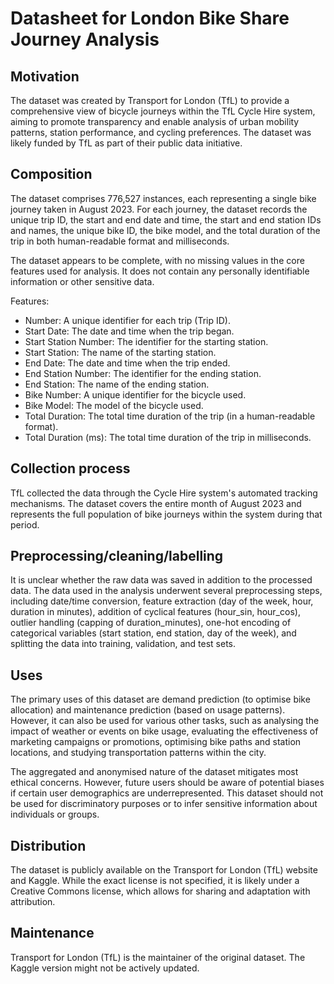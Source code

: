 # Datasheet for London Bike Share Journey Analysis

## Motivation

The dataset was created by Transport for London (TfL) to provide a comprehensive view of bicycle journeys within the TfL Cycle Hire system, aiming to promote transparency and enable analysis of urban mobility patterns, station performance, and cycling preferences. The dataset was likely funded by TfL as part of their public data initiative.
 
## Composition

The dataset comprises 776,527 instances, each representing a single bike journey taken in August 2023.  For each journey, the dataset records the unique trip ID, the start and end date and time, the start and end station IDs and names, the unique bike ID, the bike model, and the total duration of the trip in both human-readable format and milliseconds.

The dataset appears to be complete, with no missing values in the core features used for analysis. It does not contain any personally identifiable information or other sensitive data. 

Features:
- Number: A unique identifier for each trip (Trip ID).
- Start Date: The date and time when the trip began.
- Start Station Number: The identifier for the starting station.
- Start Station: The name of the starting station.
- End Date: The date and time when the trip ended.
- End Station Number: The identifier for the ending station.
- End Station: The name of the ending station.
- Bike Number: A unique identifier for the bicycle used.
- Bike Model: The model of the bicycle used.
- Total Duration: The total time duration of the trip (in a human-readable format).
- Total Duration (ms): The total time duration of the trip in milliseconds.

## Collection process

TfL collected the data through the Cycle Hire system's automated tracking mechanisms. The dataset covers the entire month of August 2023 and represents the full population of bike journeys within the system during that period.

## Preprocessing/cleaning/labelling

It is unclear whether the raw data was saved in addition to the processed data. The data used in the analysis underwent several preprocessing steps, including date/time conversion, feature extraction (day of the week, hour, duration in minutes), addition of cyclical features (hour_sin, hour_cos), outlier handling (capping of duration_minutes), one-hot encoding of categorical variables (start station, end station, day of the week), and splitting the data into training, validation, and test sets.
 
## Uses

The primary uses of this dataset are demand prediction (to optimise bike allocation) and maintenance prediction (based on usage patterns). However, it can also be used for various other tasks, such as analysing the impact of weather or events on bike usage, evaluating the effectiveness of marketing campaigns or promotions, optimising bike paths and station locations, and studying transportation patterns within the city.

The aggregated and anonymised nature of the dataset mitigates most ethical concerns. However, future users should be aware of potential biases if certain user demographics are underrepresented. This dataset should not be used for discriminatory purposes or to infer sensitive information about individuals or groups.

## Distribution

The dataset is publicly available on the Transport for London (TfL) website and Kaggle. While the exact license is not specified, it is likely under a Creative Commons license, which allows for sharing and adaptation with attribution.

## Maintenance

Transport for London (TfL) is the maintainer of the original dataset. The Kaggle version might not be actively updated.
